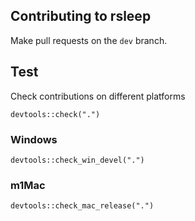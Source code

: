## Contributing to rsleep

Make pull requests on the `dev` branch.

## Test

Check contributions on different platforms

```
devtools::check(".")
```

### Windows

```
devtools::check_win_devel(".")
```

### m1Mac

```
devtools::check_mac_release(".")
```